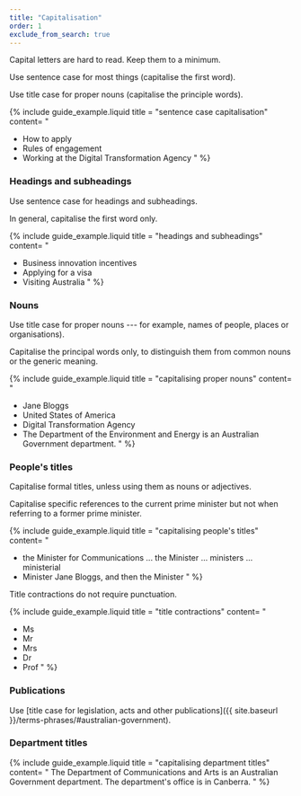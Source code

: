 ```yaml
---
title: "Capitalisation"
order: 1
exclude_from_search: true
---
```


Capital letters are hard to read. Keep them to a minimum.

Use sentence case for most things (capitalise the first word).

Use title case for proper nouns (capitalise the principle words).

{% include guide_example.liquid
  title = "sentence case capitalisation"
  content= "
- How to apply
- Rules of engagement
- Working at the Digital Transformation Agency
"
%}

### Headings and subheadings

Use sentence case for headings and subheadings.

In general, capitalise the first word only.

{% include guide_example.liquid
  title = "headings and subheadings"
  content= "
- Business innovation incentives
- Applying for a visa
- Visiting Australia
"
%}

### Nouns

Use title case for proper nouns --- for example, names of people, places or organisations).

Capitalise the principal words only, to distinguish them from common nouns or the generic meaning.

{% include guide_example.liquid
  title = "capitalising proper nouns"
  content= "
- Jane Bloggs
- United States of America
- Digital Transformation Agency
- The Department of the Environment and Energy is an Australian Government department.
"
%}

### People's titles

Capitalise formal titles, unless using them as nouns or adjectives.

Capitalise specific references to the current prime minister but not when referring to a former prime minister.

{% include guide_example.liquid
  title = "capitalising people's titles"
  content= "
- the Minister for Communications ... the Minister ... ministers ... ministerial
- Minister Jane Bloggs, and then the Minister
"
%}

Title contractions do not require punctuation.

{% include guide_example.liquid
  title = "title contractions"
  content= "
- Ms
- Mr
- Mrs
- Dr
- Prof
"
%}

### Publications

Use [title case for legislation, acts and other publications]({{ site.baseurl }}/terms-phrases/#australian-government).

### Department titles

{% include guide_example.liquid
  title = "capitalising department titles"
  content= "
The Department of Communications and Arts is an Australian Government department. The department's office is in Canberra.
"
%}
